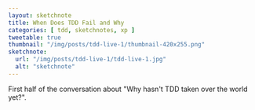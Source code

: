 ```yaml
---
layout: sketchnote
title: When Does TDD Fail and Why
categories: [ tdd, sketchnotes, xp ]
tweetable: true
thumbnail: "/img/posts/tdd-live-1/thumbnail-420x255.png"
sketchnote:
  url: "/img/posts/tdd-live-1/tdd-live-1.jpg"
  alt: "sketchnote"
---
```


First half of the conversation about "Why hasn't TDD taken over the world yet?".
